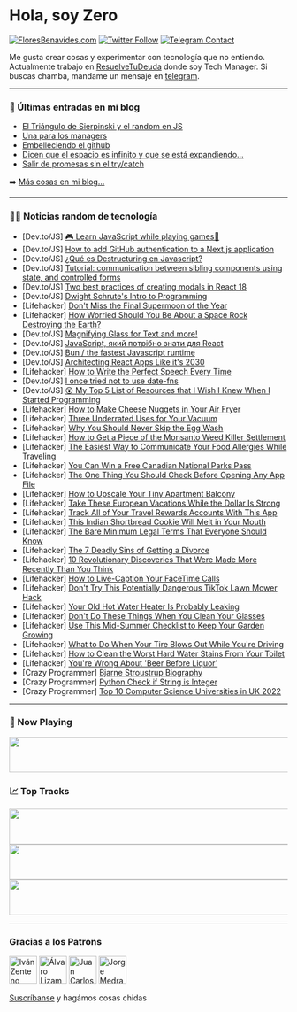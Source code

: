 # Hola, soy Zero

[![FloresBenavides.com](https://img.shields.io/website?down_message=oops&label=MiBlog&style=for-the-badge&up_message=online&url=https%3A%2F%2Ffloresbenavides.com)](https://floresbenavides.com) [![Twitter Follow](https://img.shields.io/twitter/follow/ZeroDragon?color=%231DA1F2&label=Follow&logo=twitter&logoColor=ffffff&style=for-the-badge)](https://twitter.com/zerodragon) [![Telegram Contact](https://img.shields.io/badge/escr%C3%ADbeme-ZeroDragon-%2326A5E4?style=for-the-badge&logo=telegram)](https://t.me/zerodragon)

Me gusta crear cosas y experimentar con tecnología que no entiendo.
Actualmente trabajo en [ResuelveTuDeuda](http://github.com/resuelve) donde soy Tech Manager.
Si buscas chamba, mandame un mensaje en [telegram](https://t.me/zerodragon).

---

### 📕 Últimas entradas en mi blog
<!-- BLOG-POST-LIST:START -->
- [El Triángulo de Sierpinski y el random en JS](https://floresbenavides.com/el-triangulo-de-sierpinski-y-el-random-en-js/)
- [Una para los managers](https://floresbenavides.com/una-para-los-managers/)
- [Embelleciendo el github](https://floresbenavides.com/embelleciendo-el-github/)
- [Dicen que el espacio es infinito y que se está expandiendo…](https://floresbenavides.com/dicen-que-el-espacio-es-infinito-y-que-se-esta-expandiendo/)
- [Salir de promesas sin el try/catch](https://floresbenavides.com/salir-de-promesas-sin-el-try-catch/)
<!-- BLOG-POST-LIST:END -->

➡️ [Más cosas en mi blog...](https://floresbenavides.com)

---

### 👨‍💻 Noticias random de tecnología
<!-- TECH-POSTS:START -->
- [Dev.to/JS] [🎮 Learn JavaScript while playing games👾](https://dev.to/monicafidalgo/learn-javascript-while-playing-games-4ong)
- [Dev.to/JS] [How to add GitHub authentication to a Next.js application](https://dev.to/kizmelvin/how-to-add-github-authentication-to-a-nextjs-application-1nfi)
- [Dev.to/JS] [¿Qué es Destructuring en Javascript?](https://dev.to/matiasfha/que-es-destructuring-en-javascript-4497)
- [Dev.to/JS] [Tutorial: communication between sibling components using state, and controlled forms](https://dev.to/williamluck/tutorial-communication-between-sibling-components-using-state-and-controlled-forms-1m77)
- [Dev.to/JS] [Two best practices of creating modals in React 18](https://dev.to/moghanbari/two-best-practices-of-creating-modals-in-react-18-4a1m)
- [Dev.to/JS] [Dwight Schrute&#39;s Intro to Programming](https://dev.to/sebastianmaciel/dwight-schrutes-intro-to-programming-2fgl)
- [Lifehacker] [Don&#39;t Miss the Final Supermoon of the Year](https://lifehacker.com/dont-miss-the-final-supermoon-of-the-year-1849190965)
- [Lifehacker] [How Worried Should You Be About a Space Rock Destroying the Earth?](https://lifehacker.com/how-worried-should-you-be-about-a-space-rock-destroying-1849190978)
- [Dev.to/JS] [Magnifying Glass for Text and more!](https://dev.to/eitanwaxman/magnifying-glass-for-text-and-more-5a57)
- [Dev.to/JS] [JavaScript, який потрібно знати для React](https://dev.to/hraboviyvadim/javascript-iakii-potribno-znati-dlia-react-50n7)
- [Dev.to/JS] [Bun / the fastest Javascript runtime](https://dev.to/coderreviewio/bun-the-fastest-javascript-runtime-3kah)
- [Dev.to/JS] [Architecting React Apps Like it&#39;s 2030](https://dev.to/itsrennyman/architecting-react-apps-like-its-2030-10mc)
- [Lifehacker] [How to Write the Perfect Speech Every Time](https://lifehacker.com/how-to-write-the-perfect-speech-every-time-1849191341)
- [Dev.to/JS] [I once tried not to use date-fns](https://dev.to/mihneasim/i-once-tried-not-to-use-date-fns-4opf)
- [Dev.to/JS] [😲 My Top 5 List of Resources that I Wish I Knew When I Started Programming](https://dev.to/eludadev/my-top-5-list-of-resources-that-i-wish-i-knew-when-i-started-programming-j04)
- [Lifehacker] [How to Make Cheese Nuggets in Your Air Fryer](https://lifehacker.com/how-to-make-cheese-nuggets-in-your-air-fryer-1849191120)
- [Lifehacker] [Three Underrated Uses for Your Vacuum](https://lifehacker.com/three-underrated-uses-for-your-vacuum-1849190450)
- [Lifehacker] [Why You Should Never Skip the Egg Wash](https://lifehacker.com/why-you-should-never-skip-the-egg-wash-1849190620)
- [Lifehacker] [How to Get a Piece of the Monsanto Weed Killer Settlement](https://lifehacker.com/how-to-get-a-piece-of-the-monsanto-weed-killer-settleme-1849189934)
- [Lifehacker] [The Easiest Way to Communicate Your Food Allergies While Traveling](https://lifehacker.com/the-easiest-way-to-communicate-your-food-allergies-whil-1849190530)
- [Lifehacker] [You Can Win a Free Canadian National Parks Pass](https://lifehacker.com/you-can-win-a-free-canadian-national-parks-pass-1849189347)
- [Lifehacker] [The One Thing You Should Check Before Opening Any App File](https://lifehacker.com/the-one-thing-you-should-check-before-opening-any-app-f-1849189644)
- [Lifehacker] [How to Upscale Your Tiny Apartment Balcony](https://lifehacker.com/how-to-upscale-your-tiny-apartment-balcony-1849189659)
- [Lifehacker] [Take These European Vacations While the Dollar Is Strong](https://lifehacker.com/take-these-european-vacations-while-the-dollar-is-stron-1849189049)
- [Lifehacker] [Track All of Your Travel Rewards Accounts With This App](https://lifehacker.com/track-all-of-your-travel-rewards-accounts-with-this-app-1849172848)
- [Lifehacker] [This Indian Shortbread Cookie Will Melt in Your Mouth](https://lifehacker.com/this-indian-shortbread-cookie-will-melt-in-your-mouth-1849185233)
- [Lifehacker] [The Bare Minimum Legal Terms That Everyone Should Know](https://lifehacker.com/the-bare-minimum-legal-terms-that-everyone-should-know-1849184696)
- [Lifehacker] [The 7 Deadly Sins of Getting a Divorce](https://lifehacker.com/the-7-deadly-sins-of-getting-a-divorce-1849184941)
- [Lifehacker] [10 Revolutionary Discoveries That Were Made More Recently Than You Think](https://lifehacker.com/10-revolutionary-discoveries-that-were-made-more-recent-1849184127)
- [Lifehacker] [How to Live-Caption Your FaceTime Calls](https://lifehacker.com/how-to-live-caption-your-facetim-calls-1849181796)
- [Lifehacker] [Don&#39;t Try This Potentially Dangerous TikTok Lawn Mower Hack](https://lifehacker.com/dont-try-this-potentially-dangerous-tiktok-lawn-mower-h-1849183894)
- [Lifehacker] [Your Old Hot Water Heater Is Probably Leaking](https://lifehacker.com/your-old-hot-water-heater-is-probably-leaking-1849183869)
- [Lifehacker] [Don&#39;t Do These Things When You Clean Your Glasses](https://lifehacker.com/dont-do-these-things-when-you-clean-your-glasses-1849183886)
- [Lifehacker] [Use This Mid-Summer Checklist to Keep Your Garden Growing](https://lifehacker.com/use-this-mid-summer-checklist-to-keep-your-garden-growi-1849184002)
- [Lifehacker] [What to Do When Your Tire Blows Out While You&#39;re Driving](https://lifehacker.com/what-to-do-when-your-tire-blows-out-while-youre-driving-1849184011)
- [Lifehacker] [How to Clean the Worst Hard Water Stains From Your Toilet](https://lifehacker.com/how-to-clean-the-worst-hard-water-stains-from-your-toil-1849184056)
- [Lifehacker] [You&#39;re Wrong About &#39;Beer Before Liquor&#39;](https://lifehacker.com/youre-wrong-about-beer-before-liquor-1849184328)
- [Crazy Programmer] [Bjarne Stroustrup Biography](https://www.thecrazyprogrammer.com/2022/07/bjarne-stroustrup-biography.html)
- [Crazy Programmer] [Python Check if String is Integer](https://www.thecrazyprogrammer.com/2022/07/python-check-if-string-is-integer.html)
- [Crazy Programmer] [Top 10 Computer Science Universities in UK 2022](https://www.thecrazyprogrammer.com/2022/07/computer-science-universities-in-uk.html)<!-- TECH-POSTS:END -->

---

### 🎵 Now Playing
<a href="https://spotify-now-playing-dun.vercel.app/now-playing?open"><img src="https://spotify-now-playing-dun.vercel.app/now-playing" width="540" height="64"></a>

### 📈 Top Tracks
<a href="https://spotify-now-playing-dun.vercel.app/top-tracks?i=1&open"><img src="https://spotify-now-playing-dun.vercel.app/top-tracks?i=1" width="540" height="64"></a>
<a href="https://spotify-now-playing-dun.vercel.app/top-tracks?i=2&open"><img src="https://spotify-now-playing-dun.vercel.app/top-tracks?i=2" width="540" height="64"></a>
<a href="https://spotify-now-playing-dun.vercel.app/top-tracks?i=3&open"><img src="https://spotify-now-playing-dun.vercel.app/top-tracks?i=3" width="540" height="64"></a>

---

### Gracias a los Patrons
[<img src="https://avatars.githubusercontent.com/u/243380?v=4" alt="Iván Zenteno" width="50px">](https://github.com/k001) [<img src="https://avatars.githubusercontent.com/u/19955639?v=4" alt="Álvaro Lizama" width="50px">](https://github.com/alvarolizama) [<img src="https://avatars.githubusercontent.com/u/2718753?v=4" alt="Juan Carlos Ruiz" width="50px">](https://github.com/JuanCrg90) [<img src="https://avatars.githubusercontent.com/u/37025?v=4" alt="Jorge Medrano" width="50px">](https://github.com/h1pp1e) 

[Suscríbanse](https://www.patreon.com/zerodragon) y hagámos cosas chidas
